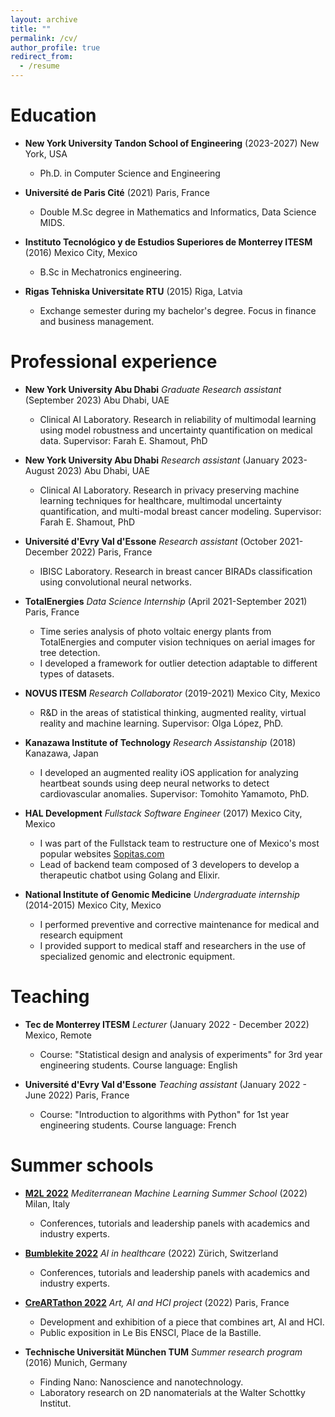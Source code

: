 ```yaml
---
layout: archive
title: ""
permalink: /cv/
author_profile: true
redirect_from:
  - /resume
---
```


<!-- {% include base_path %} -->

Education
======
* **New York University Tandon School of Engineering** (2023-2027) New York, USA
  * Ph.D. in Computer Science and Engineering

* **Université de Paris Cité** (2021) Paris, France
  * Double M.Sc degree in Mathematics and Informatics, Data Science MIDS.

* **Instituto Tecnológico y de Estudios Superiores de Monterrey ITESM** (2016) Mexico City, Mexico
  * B.Sc in Mechatronics engineering.

* **Rigas Tehniska Universitate RTU** (2015) Riga, Latvia
  * Exchange semester during my bachelor's degree. Focus in finance and business management.

Professional experience
======
* **New York University Abu Dhabi** *Graduate Research assistant* (September 2023) Abu Dhabi, UAE
  * Clinical AI Laboratory. Research in reliability of multimodal learning using model robustness and uncertainty quantification on medical data. Supervisor: Farah E. Shamout, PhD

* **New York University Abu Dhabi** *Research assistant* (January 2023-August 2023) Abu Dhabi, UAE
  * Clinical AI Laboratory. Research in privacy preserving machine learning techniques for healthcare, multimodal uncertainty quantification, and multi-modal breast cancer modeling. Supervisor: Farah E. Shamout, PhD

* **Université d'Evry Val d'Essone** *Research assistant* (October 2021-December 2022) Paris, France
  * IBISC Laboratory. Research in breast cancer BIRADs classification using convolutional neural networks. 

* **TotalEnergies** *Data Science Internship* (April 2021-September 2021) Paris, France
  * Time series analysis of photo voltaic energy plants from TotalEnergies and computer vision techniques on aerial images for tree detection.
  * I developed a framework for outlier detection adaptable to different types of datasets.

* **NOVUS ITESM** *Research Collaborator* (2019-2021) Mexico City, Mexico
  * R&D in the areas of statistical thinking, augmented reality, virtual reality and machine learning. Supervisor: Olga López, PhD.

* **Kanazawa Institute of Technology** *Research Assistanship* (2018) Kanazawa, Japan
  * I developed an augmented reality iOS application for analyzing heartbeat sounds using deep neural networks to detect cardiovascular anomalies. Supervisor: Tomohito Yamamoto, PhD.

* **HAL Development** *Fullstack Software Engineer* (2017) Mexico City, Mexico
  * I was part of the Fullstack team to restructure one of Mexico's most popular websites [Sopitas.com](https://sopitas.com/)
  * Lead of backend team composed of 3 developers to develop a therapeutic chatbot using Golang and Elixir.

* **National Institute of Genomic Medicine** *Undergraduate internship* (2014-2015) Mexico City, Mexico
  * I performed preventive and corrective maintenance for medical and research equipment
  * I provided support to medical staff and researchers in the use of specialized genomic and electronic equipment.

Teaching
======

* **Tec de Monterrey ITESM** *Lecturer* (January 2022 - December 2022) Mexico, Remote
  * Course: "Statistical design and analysis of experiments" for 3rd year engineering students. Course language: English

* **Université d'Evry Val d'Essone** *Teaching assistant* (January 2022 - June 2022) Paris, France
  * Course: "Introduction to algorithms with Python" for 1st year engineering students. Course language: French

Summer schools
======

* **[M2L 2022](https://www.m2lschool.org/past-editions/m2l-2022)** *Mediterranean Machine Learning Summer School* (2022) Milan, Italy
  * Conferences, tutorials and leadership panels with academics and industry experts.

* **[Bumblekite 2022](https://www.bumblekite.co/summer-school)** *AI in healthcare* (2022) Zürich, Switzerland
  * Conferences, tutorials and leadership panels with academics and industry experts.

* **[CreARTathon 2022](https://creartathon.com/news/20220714)** *Art, AI and HCI project* (2022) Paris, France
  * Development and exhibition of a piece that combines art, AI and HCI.
  * Public exposition in Le Bis ENSCI, Place de la Bastille.

* **Technische Universität München TUM** *Summer research program* (2016) Munich, Germany
  * Finding Nano: Nanoscience and nanotechnology.
  * Laboratory research on 2D nanomaterials at the Walter Schottky Institut.



<!-- Skills
======
* Python, Java, C++, Elixir, Golang
* SQL, No-SQL
* Tensorflow, Pytorch
* Data science stack: Pandas, Matplotlib, Scikit-learn 
* Neo4j, OpenCV, PySpark -->

<!-- Publications
======
  <ul>{% for post in site.publications %}
    {% include archive-single-cv.html %}
  {% endfor %}</ul> -->

<!-- Presentations
======
  <ul>{% for post in site.talks reversed %}
    {% include archive-single-talk-cv.html %}
  {% endfor %}</ul> -->

<!-- Teaching
======
  <ul>{% for post in site.teaching %}
    {% include archive-single-cv.html %}
  {% endfor %}</ul>

Service and leadership
======
* Currently signed in to 43 different slack teams -->
